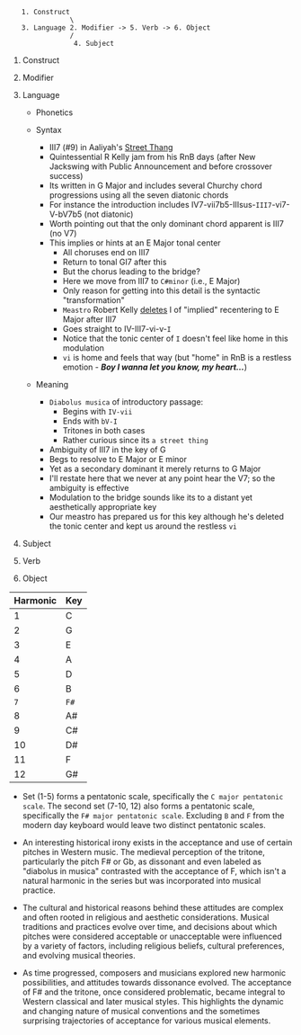 ```
   1. Construct
               \
   3. Language 2. Modifier -> 5. Verb -> 6. Object
               /
                4. Subject
```

1. Construct
2. Modifier
3. Language
   - Phonetics
   - Syntax
     - III7 (#9) in Aaliyah's [Street Thang](https://www.youtube.com/watch?v=uii0nGTVLsI)
     - Quintessential R Kelly jam from his RnB days (after New Jackswing with Public Announcement and before crossover success)
     - Its written in G Major and includes several Churchy chord progressions using all the seven diatonic chords
     - For instance the introduction includes IV7-vii7b5-IIIsus-`III7`-vi7-V-bV7b5 (not diatonic)
     - Worth pointing out that the only dominant chord apparent is III7 (no V7)
     - This implies or hints at an E Major tonal center
       - All choruses end on III7
       - Return to tonal GI7 after this
       - But the chorus leading to the bridge?
       - Here we move from III7 to `C#minor` (i.e., E Major)
       - Only reason for getting into this detail is the syntactic "transformation"
       - `Meastro` Robert Kelly [deletes](https://en.wikipedia.org/wiki/Ellipsis_(linguistics)) I of "implied" recentering to E Major after III7
       - Goes straight to IV-III7-vi-v-`I`
       - Notice that the tonic center of `I` doesn't feel like home in this modulation
       - `vi` is home and feels that way (but "home" in RnB is a restless emotion - ***Boy I wanna let you know, my heart...***)
   
   - Meaning
     - `Diabolus musica` of introductory passage:
       - Begins with `IV-vii`
       - Ends with `bV-I`
       - Tritones in both cases
       - Rather curious since its `a street thing`
     - Ambiguity of III7 in the key of G
     - Begs to resolve to E Major or E minor
     - Yet as a secondary dominant it merely returns to G Major
     - I'll restate here that we never at any point hear the V7; so the ambiguity is effective
     - Modulation to the bridge sounds like its to a distant yet aesthetically appropriate key
     - Our meastro has prepared us for this key although he's deleted the tonic center and kept us around the restless `vi`
     
5. Subject
6. Verb
7. Object

| Harmonic | Key |
|----------|-----|
| 1        | C   |
| 2        | G   |
| 3        | E   |
| 4        | A   |
| 5        | D   |
| 6        | B   |
| `7`       | `F#`  |
| 8        | A#  |
| 9        | C#  |
| 10       | D#  |
| 11       | F   |
| 12       | G#  |

   - Set (1-5) forms a pentatonic scale, specifically the `C major pentatonic scale`. The second set (7-10, 12) also forms a pentatonic scale, specifically the `F# major pentatonic scale`. Excluding `B` and `F` from the modern day keyboard would leave two distinct pentatonic scales.
     
   -  An interesting historical irony exists in the acceptance and use of certain pitches in Western music. The medieval perception of the tritone, particularly the pitch F# or Gb, as dissonant and even labeled as "diabolus in musica" contrasted with the acceptance of F, which isn't a natural harmonic in the series but was incorporated into musical practice.

   - The cultural and historical reasons behind these attitudes are complex and often rooted in religious and aesthetic considerations. Musical traditions and practices evolve over time, and decisions about which pitches were considered acceptable or unacceptable were influenced by a variety of factors, including religious beliefs, cultural preferences, and evolving musical theories.

   - As time progressed, composers and musicians explored new harmonic possibilities, and attitudes towards dissonance evolved. The acceptance of F# and the tritone, once considered problematic, became integral to Western classical and later musical styles. This highlights the dynamic and changing nature of musical conventions and the sometimes surprising trajectories of acceptance for various musical elements.
